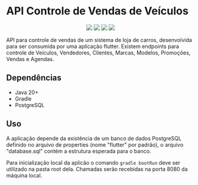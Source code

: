 <h1>API Controle de Vendas de Veículos</h1>
<p align="center">
  <img src="https://img.shields.io/badge/postgres-%23316192.svg?style=for-the-badge&logo=postgresql&logoColor=white" />
  <img src="https://img.shields.io/badge/spring-%236DB33F.svg?style=for-the-badge&logo=spring&logoColor=white" />
  <img src="https://img.shields.io/badge/Hibernate-59666C?style=for-the-badge&logo=Hibernate&logoColor=white" />
  <img src="https://img.shields.io/badge/Gradle-02303A.svg?style=for-the-badge&logo=Gradle&logoColor=white" />
</p>
<p>API para controle de vendas de um sistema de loja de carros, desenvolvida para ser consumida por uma aplicação flutter. Existem endpoints para controle de Veículos, Vendedores, Clientes, Marcas, Modelos, Promoções, Vendas e Agendas.</p>
<h2>Dependências</h2>
<ul>
  <li>Java 20+</li>
  <li>Gradle</li>
  <li>PostgreSQL</li>
</ul>
<h2>Uso</h2>
<p>A aplicação depende da existência de um banco de dados PostgreSQL definido no arquivo de properties (nome "flutter" por padrão), o arquivo "database.sql" contém a estrutura esperada para o banco.</p>
<p>Para inicialização local da aplicão o comando <code>gradle bootRun</code> deve ser utilizado na pasta root dela. Chamadas serão recebidas na porta 8080 da máquina local.</p>
